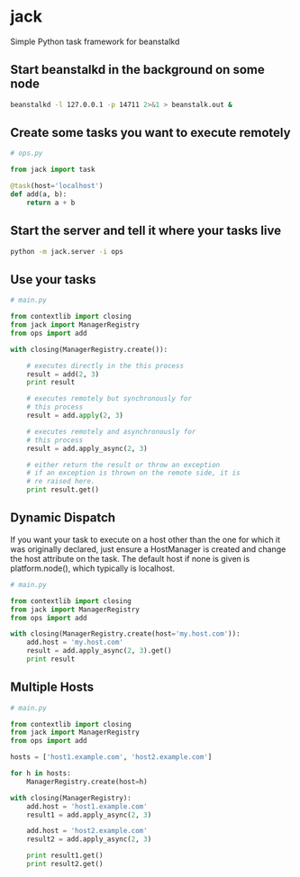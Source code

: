 # jack
Simple Python task framework for beanstalkd

## Start beanstalkd in the background on some node
```bash
beanstalkd -l 127.0.0.1 -p 14711 2>&1 > beanstalk.out &
```

## Create some tasks you want to execute remotely
```python
# ops.py

from jack import task

@task(host='localhost')
def add(a, b):
    return a + b
```

## Start the server and tell it where your tasks live
```bash
python -m jack.server -i ops
```

## Use your tasks
```python
# main.py

from contextlib import closing
from jack import ManagerRegistry
from ops import add

with closing(ManagerRegistry.create()):

    # executes directly in the this process
    result = add(2, 3)
    print result

    # executes remotely but synchronously for
    # this process
    result = add.apply(2, 3)

    # executes remotely and asynchronously for
    # this process
    result = add.apply_async(2, 3)

    # either return the result or throw an exception
    # if an exception is thrown on the remote side, it is
    # re raised here.
    print result.get()
```

## Dynamic Dispatch
If you want your task to execute on a host other
than the one for which it was originally declared,
just ensure a HostManager is created and change
the host attribute on the task. The default host
if none is given is platform.node(), which typically
is localhost.
```python
# main.py

from contextlib import closing
from jack import ManagerRegistry
from ops import add

with closing(ManagerRegistry.create(host='my.host.com')):
    add.host = 'my.host.com'
    result = add.apply_async(2, 3).get()
    print result
```

## Multiple Hosts
```python
# main.py

from contextlib import closing
from jack import ManagerRegistry
from ops import add

hosts = ['host1.example.com', 'host2.example.com']

for h in hosts:
    ManagerRegistry.create(host=h)

with closing(ManagerRegistry):
    add.host = 'host1.example.com'
    result1 = add.apply_async(2, 3)

    add.host = 'host2.example.com'
    result2 = add.apply_async(2, 3)

    print result1.get()
    print result2.get()
```
